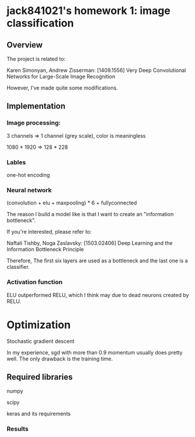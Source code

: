 # jack841021's homework 1: image classification

## Overview

The project is related to:

Karen Simonyan, Andrew Zisserman: [1409.1556] Very Deep Convolutional Networks for Large-Scale Image Recognition

However, I've made quite some modifications.

## Implementation

### Image processing:

3 channels => 1 channel (grey scale), color is meaningless
 
1080 * 1920 => 128 * 228

### Lables

one-hot encoding

### Neural network

(convolution + elu + maxpooling) * 6 + fullyconnected

The reason I build a model like is that I want to create an "information bottleneck".

If you're interested, please refer to:

Naftali Tishby, Noga Zaslavsky: [1503.02406] Deep Learning and the Information Bottleneck Principle

Therefore, The first six layers are used as a bottleneck and the last one is a classifier.

### Activation function

ELU outperformed RELU, which I think may due to dead neurons created by RELU.

# Optimization

Stochastic gradient descent

In my experience, sgd with more than 0.9 momentum usually does pretty well. The only drawback is the training time.

## Required libraries

numpy

scipy

keras and its requirements

### Results
